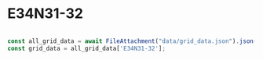 # E34N31-32

```js

const all_grid_data = await FileAttachment("data/grid_data.json").json();
const grid_data = all_grid_data['E34N31-32'];

```
